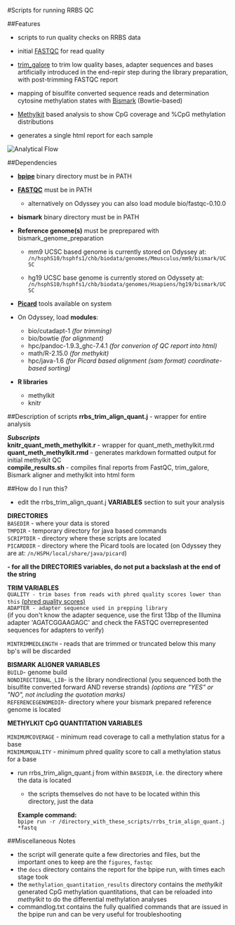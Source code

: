 #Scripts for running RRBS QC

##Features
-  scripts to run quality checks on RRBS data  

- initial [FASTQC](http://www.bioinformatics.babraham.ac.uk/projects/fastqc/) for read quality
- [trim_galore](http://www.bioinformatics.babraham.ac.uk/projects/trim_galore/) to trim low quality bases, adapter sequences and bases artificially introduced in the end-repir step during the library preparation, with post-trimming FASTQC report  
- mapping of bisulfite converted sequence reads and determination cytosine methylation states with [Bismark](http://www.bioinformatics.babraham.ac.uk/projects/bismark/) (Bowtie-based)  
- [Methylkit](http://code.google.com/p/methylkit/) based analysis to show CpG coverage and %CpG methylation distributions
- generates a single html report for each sample 

![Analytical Flow](http://dl.dropbox.com/u/4253254/Resources/RRBSQC.png)

##Dependencies

- **[bpipe](http://code.google.com/p/bpipe/)** binary directory must be in PATH


- **[FASTQC](http://www.bioinformatics.babraham.ac.uk/projects/fastqc/)** must be in PATH
	- alternatively on Odyssey you can also load module bio/fastqc-0.10.0


- **bismark** binary directory must be in PATH  

- **Reference genome(s)** must be preprepared with bismark_genome_preparation  

	- mm9 UCSC based genome is currently stored on Odyssey at:
	` /n/hsphS10/hsphfs1/chb/biodata/genomes/Mmusculus/mm9/bismark/UCSC`  
	
	- hg19 UCSC base genome is currently stored on Odyssety at:
	`/n/hsphS10/hsphfs1/chb/biodata/genomes/Hsapiens/hg19/bismark/UCSC`  
	

- **[Picard](http://picard.sourceforge.net/command-line-overview.shtml)** tools available on system  


- On Odyssey, load **modules**:  

	- bio/cutadapt-1 *(for trimming)*  
	- bio/bowtie *(for alignment)*  
	- hpc/pandoc-1.9.3_ghc-7.4.1 *(for converion of QC report into html)*  
	- math/R-2.15.0 *(for methykit)*
	- hpc/java-1.6 *(for Picard based alignment (sam format) coordinate-based sorting)*

- **R libraries**
	- 	methylkit  
	- 	knitr 	


##Description of scripts
**rrbs_trim_align_quant.j** - wrapper for entire analysis  

***Subscripts***  
**knitr_quant_meth_methylkit.r**  - wrapper for quant_meth_methylkit.rmd  
**quant_meth_methylkit.rmd** - generates markdown formatted output for initial methylkit QC   
**compile_results.sh** - compiles final reports from FastQC, trim_galore, Bismark aligner and methylkit into html form  

##How do I run this?
- edit the rrbs_trim_align_quant.j **VARIABLES** section to suit your analysis  
 
**DIRECTORIES**  
`BASEDIR` - where your data is stored  
`TMPDIR` - temporary directory for java based commands  
`SCRIPTDIR` - directory where these scripts are located  
`PICARDDIR` - directory where the Picard tools are located (on Odyssey they are at: `/n/HSPH/local/share/java/picard`)

**- for all the DIRECTORIES variables, do not put a backslash at the end of the string**

**TRIM VARIABLES**  
`QUALITY - trim bases from reads with phred quality scores lower than this`
[(phred quality scores)](http://en.wikipedia.org/wiki/Phred_quality_score)  
`ADAPTER - adapter sequence used in prepping library`   
(if you don't know the adapter sequence, use the first 13bp of the Illumina adapter 'AGATCGGAAGAGC' and check the FASTQC overrepresented sequences for adapters to verify)

`MINTRIMMEDLENGTH` - reads that are trimmed or truncated below this many bp's will be discarded

**BISMARK ALIGNER VARIABLES**  
`BUILD`- genome build  
`NONDIRECTIONAL_LIB`- is the library nondirectional (you sequenced both the bisulfite converted forward AND reverse strands) *(options are "YES" or "NO", not including the quotation marks)*  
`REFERENCEGENOMEDIR`- directory where your bismark prepared reference genome is located

**METHYLKIT CpG QUANTITATION VARIABLES**  

`MINIMUMCOVERAGE` - minimum read coverage to call a methylation status for a base  
`MINIMUMQUALITY` - minimum phred quality score to call a methylation status for a base  


- run rrbs_trim_align_quant.j from within `BASEDIR`, i.e. the directory where the data is located
 	- 	the scripts themselves do not have to be located within this directory, just the data
 	
 	**Example command:**  
 	`bpipe run -r /directory_with_these_scripts/rrbs_trim_align_quant.j *fastq`
 	
##Miscellaneous Notes  

- the script will generate quite a few directories and files, but the important ones to keep are the `figures`, `fastqc` 
- the `docs` directory contains the report for the bpipe run, with times each stage took
- the `methylation_quantitation_results` directory contains the *methylkit* generated CpG methylation quantitations, that can be reloaded into *methylkit* to do the differential methylation analyses
- commandlog.txt contains the fully qualified commands that are issued in the bpipe run and can be very useful for troubleshooting

 	
 	

